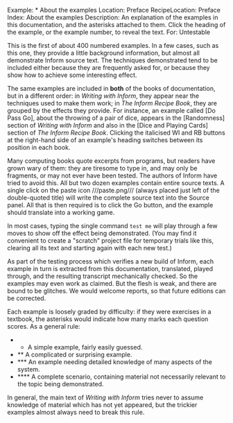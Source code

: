 Example: * About the examples
Location: Preface
RecipeLocation: Preface
Index: About the examples
Description: An explanation of the examples in this documentation, and the asterisks attached to them. Click the heading of the example, or the example number, to reveal the text.
For: Untestable


[ZL: .png to be substituted]::

This is the first of about 400 numbered examples. In a few cases, such as this one, they provide a little background information, but almost all demonstrate Inform source text. The techniques demonstrated tend to be included either because they are frequently asked for, or because they show how to achieve some interesting effect.

  
The same examples are included in **both** of the books of documentation, but in a different order: in *Writing with Inform*, they appear near the techniques used to make them work; in *The Inform Recipe Book*, they are grouped by the effects they provide. For instance, an example called [Do Pass Go], about the throwing of a pair of dice, appears in the [Randomness] section of *Writing with Inform* and also in the [Dice and Playing Cards] section of *The Inform Recipe Book*. Clicking the italicised WI and RB buttons at the right-hand side of an example's heading switches between its position in each book.

  
Many computing books quote excerpts from programs, but readers have grown wary of them: they are tiresome to type in, and may only be fragments, or may not ever have been tested. The authors of Inform have tried to avoid this. All but two dozen examples contain entire source texts. A single click on the paste icon ///paste.png/// (always placed just left of the double-quoted title) will write the complete source text into the Source panel. All that is then required is to click the Go button, and the example should translate into a working game.

  
In most cases, typing the single command ``test me`` will play through a few moves to show off the effect being demonstrated. (You may find it convenient to create a "scratch" project file for temporary trials like this, clearing all its text and starting again with each new test.)

  
As part of the testing process which verifies a new build of Inform, each example in turn is extracted from this documentation, translated, played through, and the resulting transcript mechanically checked. So the examples may even work as claimed. But the flesh is weak, and there are bound to be glitches. We would welcome reports, so that future editions can be corrected.

  
Each example is loosely graded by difficulty: if they were exercises in a textbook, the asterisks would indicate how many marks each question scores. As a general rule:

[ZL: better without bullets; first line actually appears mangled; possibly a bug in IFM parsing ...]::

- * A simple example, fairly easily guessed.
- ** A complicated or surprising example.
- *** An example needing detailed knowledge of many aspects of the system.
- **** A complete scenario, containing material not necessarily relevant to the topic being demonstrated.
  
In general, the main text of *Writing with Inform* tries never to assume knowledge of material which has not yet appeared, but the trickier examples almost always need to break this rule.
